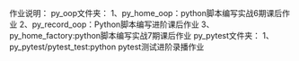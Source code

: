 作业说明：
py_oop文件夹：
    1、py_home_oop：python脚本编写实战6期课后作业
    2、py_record_oop：Python脚本编写进阶课后作业
    3、py_home_factory:python脚本编写实战7期课后作业
py_pytest文件夹：
    1、py_pytest/pytest_test:python pytest测试进阶录播作业
